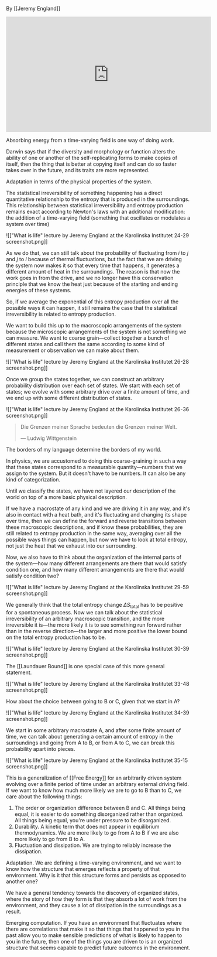 By [[Jeremy England]]

<iframe width="560" height="315" src="https://www.youtube.com/embed/c4vvl39QpBQ?si=SzgagSXKFLYLTMT9" title="YouTube video player" frameborder="0" allow="accelerometer; autoplay; clipboard-write; encrypted-media; gyroscope; picture-in-picture; web-share" allowfullscreen></iframe>

Absorbing energy from a time-varying field is one way of doing work.

Darwin says that if the diversity and morphology or function alters the ability of one or another of the self-replicating forms to make copies of itself, then the thing that is better at copying itself and can do so faster takes over in the future, and its traits are more represented.

Adaptation in terms of the physical properties of the system.

The statistical irreversibility of something happening has a direct quantitative relationship to the entropy that is produced in the surroundings. This relationship between statistical irreversibility and entropy production remains exact according to Newton's laws with an additional modification: the addition of a time-varying field (something that oscillates or modulates a system over time)

![["What is life" lecture by Jeremy England at the Karolinska Institutet 24-29 screenshot.png]]

As we do that, we can still talk about the probability of fluctuating from $i$ to $j$ and $j$ to $i$ because of thermal fluctuations, but the fact that we are driving the system now makes it so that every time that happens, it generates a different amount of heat in the surroundings. The reason is that now the work goes in from the drive, and we no longer have this conservation principle that we know the heat just because of the starting and ending energies of these systems.

So, if we average the exponential of this entropy production over all the possible ways it can happen, it still remains the case that the statistical irreversibility is related to entropy production.

We want to build this up to the macroscopic arrangements of the system because the microscopic arrangements of the system is not something we can measure. We want to coarse grain—collect together a bunch of different states and call them the same according to some kind of measurement or observation we can make about them.

![["What is life" lecture by Jeremy England at the Karolinska Institutet 26-28 screenshot.png]]

Once we group the states together, we can construct an arbitrary probability distribution over each set of states. We start with each set of states; we evolve with some arbitrary drive over a finite amount of time, and we end up with some different distribution of states.

![["What is life" lecture by Jeremy England at the Karolinska Institutet 26-36 screenshot.png]]

> Die Grenzen meiner Sprache bedeuten die Grenzen meiner Welt.
>
> — Ludwig Wittgenstein

The borders of my language determine the borders of my world.

In physics, we are accustomed to doing this coarse-graining in such a way that these states correspond to a measurable quantity—numbers that we assign to the system. But it doesn't have to be numbers. It can also be any kind of categorization.

Until we classify the states, we have not layered our description of the world on top of a more basic physical description.

If we have a macrostate of any kind and we are driving it in any way, and it's also in contact with a heat bath, and it's fluctuating and changing its shape over time, then we can define the forward and reverse transitions between these macroscopic descriptions, and if know these probabilities, they are still related to entropy production in the same way, averaging over all the possible ways things can happen, but now we have to look at total entropy, not just the heat that we exhaust into our surrounding.

Now, we also have to think about the organization of the internal parts of the system—how many different arrangements are there that would satisfy condition one, and how many different arrangements are there that would satisfy condition two?

![["What is life" lecture by Jeremy England at the Karolinska Institutet 29-59 screenshot.png]]

We generally think that the total entropy change $\Delta S_\text{total}$ has to be positive for a spontaneous process. Now we can talk about the statistical irreversibility of an arbitrary macroscopic transition, and the more irreversible it is—the more likely it is to see something run forward rather than in the reverse direction—the larger and more positive the lower bound on the total entropy production has to be.

![["What is life" lecture by Jeremy England at the Karolinska Institutet 30-39 screenshot.png]]

The [[Laundauer Bound]] is one special case of this more general statement.

![["What is life" lecture by Jeremy England at the Karolinska Institutet 33-48 screenshot.png]]

How about the choice between going to B or C, given that we start in A?

![["What is life" lecture by Jeremy England at the Karolinska Institutet 34-39 screenshot.png]]

We start in some arbitrary macrostate A, and after some finite amount of time, we can talk about generating a certain amount of entropy in the surroundings and going from A to B, or from A to C, we can break this probability apart into pieces.

![["What is life" lecture by Jeremy England at the Karolinska Institutet 35-15 screenshot.png]]

This is a generalization of [[Free Energy]] for an arbitrarily driven system evolving over a finite period of time under an arbitrary external driving field. If we want to know how much more likely we are to go to B than to C, we care about the following things:

1. The order or organization difference between B and C. All things being equal, it is easier to do something disorganized rather than organized. All things being equal, you're under pressure to be disorganized.
2. Durability. A kinetic term that does not appear in equilibrium thermodynamics. We are more likely to go from A to B if we are also more likely to go from B to A.
3. Fluctuation and dissipation. We are trying to reliably increase the dissipation.

Adaptation. We are defining a time-varying environment, and we want to know how the structure that emerges reflects a property of that environment. Why is it that this structure forms and persists as opposed to another one?

We have a general tendency towards the discovery of organized states, where the story of how they form is that they absorb a lot of work from the environment, and they cause a lot of dissipation in the surroundings as a result.

Emerging computation. If you have an environment that fluctuates where there are correlations that make it so that things that happened to you in the past allow you to make sensible predictions of what is likely to happen to you in the future, then one of the things you are driven to is an organized structure that seems capable to predict future outcomes in the environment.
